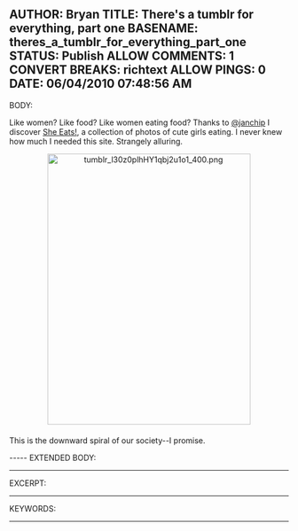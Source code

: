 AUTHOR: Bryan
TITLE: There's a tumblr for everything, part one
BASENAME: theres_a_tumblr_for_everything_part_one
STATUS: Publish
ALLOW COMMENTS: 1
CONVERT BREAKS: richtext
ALLOW PINGS: 0
DATE: 06/04/2010 07:48:56 AM
-----
BODY:
<p>Like women? Like food? Like women eating food? Thanks to <a href="http://www.twitter.com/janchip">@janchip</a> I discover <a href="http://she-eats.tumblr.com/">She Eats!</a>, a collection of photos of cute girls eating. I never knew how much I needed this site. Strangely alluring. </p>

<p><img alt="tumblr_l30z0plhHY1qbj2u1o1_400.png" src="http://leftsider.com/leftsider/images/tumblr_l30z0plhHY1qbj2u1o1_400.png" width="366" height="489" class="mt-image-center" style="text-align: center; display: block; margin: 0 auto 20px;" /></p><p>This is the downward spiral of our society--I promise.</p>
-----
EXTENDED BODY:

-----
EXCERPT:

-----
KEYWORDS:

-----


